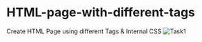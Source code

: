# HTML-page-with-different-tags
Create HTML Page using different Tags &amp; Internal CSS
![Task1](https://user-images.githubusercontent.com/81771773/116448396-840b4000-a872-11eb-9c58-724d1b2fd303.PNG)
